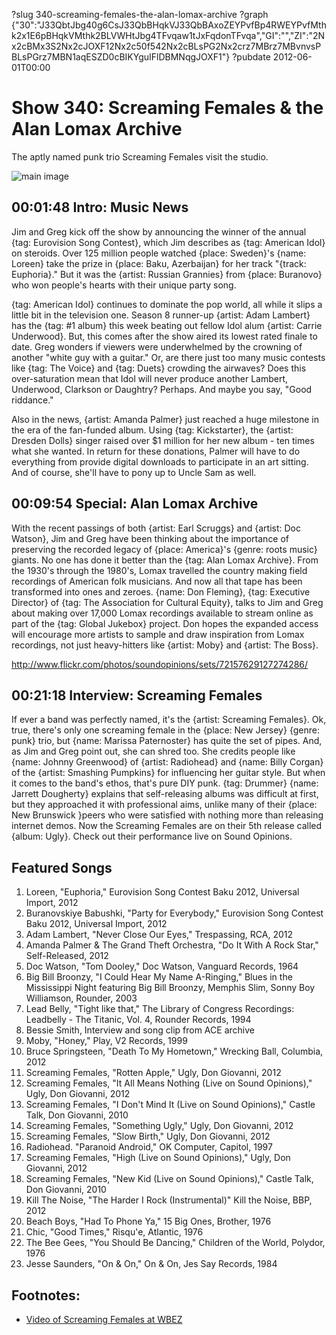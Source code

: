 ?slug 340-screaming-females-the-alan-lomax-archive
?graph {"30":"J33QbtJbg40g6CsJ33QbBHqkVJ33QbBAxoZEYPvfBp4RWEYPvfMthk2x1E6pBHqkVMthk2BLVWHtJbg4TFvqaw1tJxFqdonTFvqa","GI":"","ZI":"2Nx2cBMx3S2Nx2cJOXF12Nx2c50f542Nx2cBLsPG2Nx2crz7MBrz7MBvnvsPBLsPGrz7MBN1aqESZD0cBIKYguIFlDBMNqgJOXF1"}
?pubdate 2012-06-01T00:00

# Show 340: Screaming Females & the Alan Lomax Archive
The aptly named punk trio Screaming Females visit the studio.

![main image](https://static.soundopinions.org/images/2012/screamingfemales.jpg)

## 00:01:48 Intro: Music News
Jim and Greg kick off the show by announcing the winner of the annual {tag: Eurovision Song Contest}, which Jim describes as {tag: American Idol} on steroids. Over 125 million people watched {place: Sweden}'s {name: Loreen} take the prize in {place: Baku, Azerbaijan} for her track "{track: Euphoria}." But it was the {artist: Russian Grannies} from {place: Buranovo} who won people's hearts with their unique party song.

{tag: American Idol} continues to dominate the pop world, all while it slips a little bit in the television one. Season 8 runner-up {artist: Adam Lambert} has the {tag: #1 album} this week beating out fellow Idol alum {artist: Carrie Underwood}. But, this comes after the show aired its lowest rated finale to date. Greg wonders if viewers were underwhelmed by the crowning of another "white guy with a guitar." Or, are there just too many music contests like {tag: The Voice} and {tag: Duets} crowding the airwaves? Does this over-saturation mean that Idol will never produce another Lambert, Underwood, Clarkson or Daughtry? Perhaps. And maybe you say, "Good riddance."

Also in the news, {artist: Amanda Palmer} just reached a huge milestone in the era of the fan-funded album. Using {tag: Kickstarter}, the {artist: Dresden Dolls} singer raised over $1 million for her new album - ten times what she wanted. In return for these donations, Palmer will have to do everything from provide digital downloads to participate in an art sitting. And of course, she'll have to pony up to Uncle Sam as well.

## 00:09:54 Special: Alan Lomax Archive
With the recent passings of both {artist: Earl Scruggs} and {artist: Doc Watson}, Jim and Greg have been thinking about the importance of preserving the recorded legacy of {place: America}'s {genre: roots music} giants. No one has done it better than the {tag: Alan Lomax Archive}. From the 1930's through the 1980's, Lomax travelled the country making field recordings of American folk musicians. And now all that tape has been transformed into ones and zeroes. {name: Don Fleming}, {tag: Executive Director} of {tag: The Association for Cultural Equity}, talks to Jim and Greg about making over 17,000 Lomax recordings available to stream online as part of the {tag: Global Jukebox} project. Don hopes the expanded access will encourage more artists to sample and draw inspiration from Lomax recordings, not just heavy-hitters like {artist: Moby} and {artist: The Boss}.

http://www.flickr.com/photos/soundopinions/sets/72157629127274286/

## 00:21:18 Interview: Screaming Females
If ever a band was perfectly named, it's the {artist: Screaming Females}. Ok, true, there's only one screaming female in the {place: New Jersey} {genre: punk} trio, but {name: Marissa Paternoster} has quite the set of pipes. And, as Jim and Greg point out, she can shred too. She credits people like {name: Johnny Greenwood} of {artist: Radiohead} and {name: Billy Corgan} of the {artist: Smashing Pumpkins} for influencing her guitar style. But when it comes to the band's ethos, that's pure DIY punk. {tag: Drummer} {name: Jarrett Dougherty} explains that self-releasing albums was difficult at first, but they approached it with professional aims, unlike many of their {place: New Brunswick }peers who were satisfied with nothing more than releasing internet demos. Now the Screaming Females are on their 5th release called {album: Ugly}. Check out their performance live on Sound Opinions.


## Featured Songs
1. Loreen, "Euphoria," Eurovision Song Contest Baku 2012, Universal Import, 2012
2. Buranovskiye Babushki, "Party for Everybody," Eurovision Song Contest Baku 2012, Universal Import, 2012
3. Adam Lambert, "Never Close Our Eyes," Trespassing, RCA, 2012
4. Amanda Palmer & The Grand Theft Orchestra, "Do It With A Rock Star," Self-Released, 2012
5. Doc Watson, "Tom Dooley," Doc Watson, Vanguard Records, 1964
6. Big Bill Broonzy, "I Could Hear My Name A-Ringing," Blues in the Mississippi Night featuring Big Bill Broonzy, Memphis Slim, Sonny Boy Williamson, Rounder, 2003
7. Lead Belly, "Tight like that," The Library of Congress Recordings: Leadbelly - The Titanic, Vol. 4, Rounder Records, 1994
8. Bessie Smith, Interview and song clip from ACE archive
9. Moby, "Honey," Play, V2 Records, 1999
10. Bruce Springsteen, "Death To My Hometown," Wrecking Ball, Columbia, 2012
11. Screaming Females, "Rotten Apple," Ugly, Don Giovanni, 2012
12. Screaming Females, "It All Means Nothing (Live on Sound Opinions)," Ugly, Don Giovanni, 2012
13. Screaming Females, "I Don't Mind It (Live on Sound Opinions)," Castle Talk, Don Giovanni, 2010
14. Screaming Females, "Something Ugly," Ugly, Don Giovanni, 2012
15. Screaming Females, "Slow Birth," Ugly, Don Giovanni, 2012
16. Radiohead. "Paranoid Android," OK Computer, Capitol, 1997
17. Screaming Females, "High (Live on Sound Opinions)," Ugly, Don Giovanni, 2012
18. Screaming Females, "New Kid (Live on Sound Opinions)," Castle Talk, Don Giovanni, 2010
19. Kill The Noise, "The Harder I Rock (Instrumental)" Kill the Noise, BBP, 2012
20. Beach Boys, "Had To Phone Ya," 15 Big Ones, Brother, 1976
21. Chic, "Good Times," Risqu'e, Atlantic, 1976
22. The Bee Gees, "You Should Be Dancing," Children of the World, Polydor, 1976
23. Jesse Saunders, "On & On," On & On, Jes Say Records, 1984

## Footnotes:
- [Video of Screaming Females at WBEZ](http://www.wbez.org/blogs/bez/2012-06/screaming-females-perform-wbez-studios-sound-opinions-99733)
